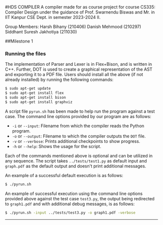#HDS COMPILER
A compiler made for as course project for course CS335: Compiler Design under the guidance of Prof. Swarnendu Biswas and Mr. in IIT Kanpur CSE Dept. in semester 2023-2024 II.

Group Members:
Harsh Bihany (210406)
Danish Mehmood (210297)
Siddhant Suresh Jakhotiya (211030)

##Milestone 1

### Running the files

The implementation of Parser and Lexer is in Flex+Bison, and is written in C++. Further, DOT is used to create a graphical representation of the AST and exporting it to a PDF file. Users should install all the above (if not already installed) by running the following commands:

```bash
$ sudo apt-get update
$ sudo apt-get install flex
$ sudo apt-get install bison
$ sudo apt-get install graphviz
```

A script file `pyrun.sh` has been made to help run the program against a test case. The command line options provided by our program are as follows:

- `-i` or `--input`: Filename from which the compiler reads the Python program.
- `-o` or `--output`: Filename to which the compiler outputs the `DOT` file.
- `-v` or `--verbose`: Prints additional checkpoints to show progress.
- `-h` or `--help`: Shows the usage for the script.

Each of the commands mentioned above is optional and can be utilized in any sequence. The script takes `../tests/test1.py` as default input and `graph.pdf` as the default output and doesn't print additional messages.

An example of a successful default execution is as follows:

```bash
$ ./pyrun.sh 
```

An example of successful execution using the command line options provided above against the test case `test3.py`, the output being redirected to `graph1.pdf` and with additional debug messages, is as follows:


```bash
$ ./pyrun.sh -input ../tests/test3.py -o graph1.pdf -verbose
```

---

